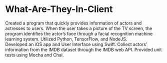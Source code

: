 # What-Are-They-In-Client
Created a program that quickly provides information of actors and actresses to users.
When the user takes a picture of the TV screen, the program identifies the actor’s face through a facial recognition machine learning system. Utilized Python, TensorFlow, and NodeJS.  
Developed an iOS app and User Interface using Swift.
Collect actors’ information from the IMDB dataset through the IMDB web API.
Provided unit tests using Mocha and Chai.
